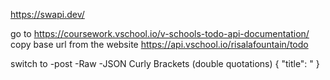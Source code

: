 https://swapi.dev/

go to 
https://coursework.vschool.io/v-schools-todo-api-documentation/
copy base url from the website 
 https://api.vschool.io/risalafountain/todo

switch to -post -Raw -JSON 
Curly Brackets (double quotations) 
{
    "title": "
}
